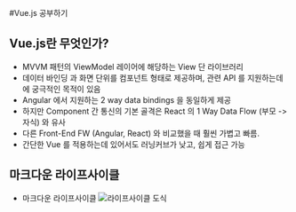 #Vue.js 공부하기


## Vue.js란 무엇인가?
 - MVVM 패턴의 ViewModel 레이어에 해당하는 View 단 라이브러리
 - 데이터 바인딩 과 화면 단위를 컴포넌트 형태로 제공하며, 관련 API 를 지원하는데에 궁극적인 목적이 있음
 - Angular 에서 지원하는 2 way data bindings 을 동일하게 제공
 - 하지만 Component 간 통신의 기본 골격은 React 의 1 Way Data Flow (부모 -> 자식) 와 유사
 - 다른 Front-End FW (Angular, React) 와 비교했을 때 훨씬 가볍고 빠름.
 - 간단한 Vue 를 적용하는데 있어서도 러닝커브가 낮고, 쉽게 접근 가능


## 마크다운 라이프사이클
 - 마크다운 라이프사이클
   ![라이프사이클 도식](https://kr.vuejs.org/images/lifecycle.png)
